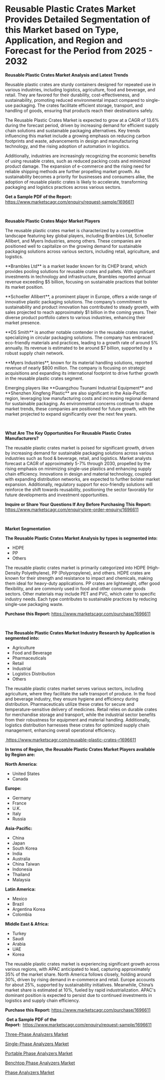 <p><h1>Reusable Plastic Crates Market Provides Detailed Segmentation of this Market based on Type, Application, and Region and Forecast for the Period from 2025 - 2032</h1></p><p><strong>Reusable Plastic Crates Market Analysis and Latest Trends</strong></p>
<p><p>Reusable plastic crates are sturdy containers designed for repeated use in various industries, including logistics, agriculture, food and beverage, and retail. They are favored for their durability, cost-effectiveness, and sustainability, promoting reduced environmental impact compared to single-use packaging. The crates facilitate efficient storage, transport, and handling of goods, ensuring that products reach their destinations safely. </p><p>The Reusable Plastic Crates Market is expected to grow at a CAGR of 13.6% during the forecast period, driven by increasing demand for efficient supply chain solutions and sustainable packaging alternatives. Key trends influencing this market include a growing emphasis on reducing carbon footprints and waste, advancements in design and manufacturing technology, and the rising adoption of automation in logistics. </p><p>Additionally, industries are increasingly recognizing the economic benefits of using reusable crates, such as reduced packing costs and minimized product damage. The expansion of e-commerce and the rising need for reliable shipping methods are further propelling market growth. As sustainability becomes a priority for businesses and consumers alike, the adoption of reusable plastic crates is likely to accelerate, transforming packaging and logistics practices across various sectors.</p></p>
<p><strong>Get a Sample PDF of the Report:&nbsp;</strong> <a href="https://www.marketscagr.com/enquiry/request-sample/1696611?utm_campaign=2281&utm_medium=2&utm_source=Github&utm_content=ia&utm_term=28022025&utm_id=reusable-plastic-crates">https://www.marketscagr.com/enquiry/request-sample/1696611</a></p>
<p>&nbsp;</p>
<p><strong>Reusable Plastic Crates Major Market Players</strong></p>
<p><p>The reusable plastic crates market is characterized by a competitive landscape featuring key global players, including Brambles Ltd, Schoeller Allibert, and Myers Industries, among others. These companies are positioned well to capitalize on the growing demand for sustainable packaging solutions across various sectors, including retail, agriculture, and logistics.</p><p>**Brambles Ltd** is a market leader known for its CHEP brand, which provides pooling solutions for reusable crates and pallets. With significant investments in technology and infrastructure, Brambles reported annual revenue exceeding $5 billion, focusing on sustainable practices that bolster its market position.</p><p>**Schoeller Allibert**, a prominent player in Europe, offers a wide range of innovative plastic packaging solutions. The company’s commitment to sustainability and product innovation has contributed to steady growth, with sales projected to reach approximately $1 billion in the coming years. Their diverse product portfolio caters to various industries, enhancing their market presence.</p><p>**DS Smith** is another notable contender in the reusable crates market, specializing in circular packaging solutions. The company has embraced eco-friendly materials and practices, leading to a growth rate of around 5% annually. Its revenue is estimated to be around $7 billion, supported by a robust supply chain network.</p><p>**Myers Industries**, known for its material handling solutions, reported revenue of nearly $800 million. The company is focusing on strategic acquisitions and expanding its international footprint to drive further growth in the reusable plastic crates segment.</p><p>Emerging players like **Guangzhou Tsunami Industrial Equipment** and **Shenzhen Xingfeng Plastic** are also significant in the Asia-Pacific region, leveraging low manufacturing costs and increasing regional demand for sustainable packaging. As environmental concerns continue to shape market trends, these companies are positioned for future growth, with the market projected to expand significantly over the next few years.</p></p>
<p>&nbsp;</p>
<p><strong>What Are The Key Opportunities For Reusable Plastic Crates Manufacturers?</strong></p>
<p><p>The reusable plastic crates market is poised for significant growth, driven by increasing demand for sustainable packaging solutions across various industries such as food & beverage, retail, and logistics. Market analysts forecast a CAGR of approximately 5-7% through 2030, propelled by the rising emphasis on minimizing single-use plastics and enhancing supply chain efficiency. Innovations in design and material technology, coupled with expanding distribution networks, are expected to further bolster market expansion. Additionally, regulatory support for eco-friendly solutions will reinforce the shift towards reusability, positioning the sector favorably for future developments and investment opportunities.</p></p>
<p><strong>Inquire or Share Your Questions If Any Before Purchasing This Report:</strong> <a href="https://www.marketscagr.com/enquiry/pre-order-enquiry/1696611?utm_campaign=2281&utm_medium=2&utm_source=Github&utm_content=ia&utm_term=28022025&utm_id=reusable-plastic-crates">https://www.marketscagr.com/enquiry/pre-order-enquiry/1696611</a></p>
<p>&nbsp;</p>
<p><strong>Market Segmentation</strong></p>
<p><strong>The Reusable Plastic Crates Market Analysis by types is segmented into:</strong></p>
<p><ul><li>HDPE</li><li>PP</li><li>Others</li></ul></p>
<p><p>The reusable plastic crates market is primarily categorized into HDPE (High-Density Polyethylene), PP (Polypropylene), and others. HDPE crates are known for their strength and resistance to impact and chemicals, making them ideal for heavy-duty applications. PP crates are lightweight, offer good flexibility, and are commonly used in food and other consumer goods sectors. Other materials may include PET and PVC, which cater to specific industry needs. Each type contributes to sustainable practices by reducing single-use packaging waste.</p></p>
<p><strong>Purchase this Report:&nbsp;</strong><a href="https://www.marketscagr.com/purchase/1696611?utm_campaign=2281&utm_medium=2&utm_source=Github&utm_content=ia&utm_term=28022025&utm_id=reusable-plastic-crates">https://www.marketscagr.com/purchase/1696611</a></p>
<p>&nbsp;</p>
<p><strong>The Reusable Plastic Crates Market Industry Research by Application is segmented into:</strong></p>
<p><ul><li>Agriculture</li><li>Food and Beverage</li><li>Pharmaceuticals</li><li>Retail</li><li>Industrial</li><li>Logistics Distribution</li><li>Others</li></ul></p>
<p><p>The reusable plastic crates market serves various sectors, including agriculture, where they facilitate the safe transport of produce. In the food and beverage industry, they ensure hygiene and efficiency during distribution. Pharmaceuticals utilize these crates for secure and temperature-sensitive delivery of medicines. Retail relies on durable crates for merchandise storage and transport, while the industrial sector benefits from their robustness for equipment and material handling. Additionally, logistics distribution harnesses these crates for optimized supply chain management, enhancing overall operational efficiency.</p></p>
<p><a href="https://www.marketscagr.com/reusable-plastic-crates-r1696611?utm_campaign=2281&utm_medium=2&utm_source=Github&utm_content=ia&utm_term=28022025&utm_id=reusable-plastic-crates">&nbsp;https://www.marketscagr.com/reusable-plastic-crates-r1696611</a></p>
<p><strong>In terms of Region, the Reusable Plastic Crates Market Players available by Region are:</strong></p>
<p>
    <p> <strong> North America: </strong>
        <ul>
            <li>United States</li>
            <li>Canada</li>
        </ul>
        </p> 
    <p> <strong> Europe: </strong>
        <ul>
            <li>Germany</li>
            <li>France</li>
            <li>U.K.</li>
            <li>Italy</li>
            <li>Russia</li>
        </ul>
        </p> 
    <p> <strong> Asia-Pacific: </strong>
        <ul>
            <li>China</li>
            <li>Japan</li>
            <li>South Korea</li>
            <li>India</li>
            <li>Australia</li>
            <li>China Taiwan</li>
            <li>Indonesia</li>
            <li>Thailand</li>
            <li>Malaysia</li>
        </ul>
        </p> 
    <p> <strong> Latin America: </strong>
        <ul>
            <li>Mexico</li>
            <li>Brazil</li>
            <li>Argentina Korea</li>
            <li>Colombia</li>
        </ul>
        </p> 
    <p> <strong> Middle East & Africa: </strong>
        <ul>
            <li>Turkey</li>
            <li>Saudi</li>
            <li>Arabia</li>
            <li>UAE</li>
            <li>Korea</li>
        </ul>
    </p>
    </p>
<p><p>The reusable plastic crates market is experiencing significant growth across various regions, with APAC anticipated to lead, capturing approximately 35% of the market share. North America follows closely, holding around 30%, driven by rising demand in e-commerce and retail. Europe accounts for about 25%, supported by sustainability initiatives. Meanwhile, China’s market share is estimated at 10%, fueled by rapid industrialization. APAC's dominant position is expected to persist due to continued investments in logistics and supply chain efficiency.</p></p>
<p><strong>Purchase this Report: </strong><a href="https://www.marketscagr.com/purchase/1696611?utm_campaign=2281&utm_medium=2&utm_source=Github&utm_content=ia&utm_term=28022025&utm_id=reusable-plastic-crates">https://www.marketscagr.com/purchase/1696611</a></p>
<p>&nbsp;<strong>Get a Sample PDF of the Report:&nbsp;&nbsp;</strong><a href="https://www.marketscagr.com/enquiry/request-sample/1696611?utm_campaign=2281&utm_medium=2&utm_source=Github&utm_content=ia&utm_term=28022025&utm_id=reusable-plastic-crates">https://www.marketscagr.com/enquiry/request-sample/1696611</a></p>
<p><strong></strong></p>
<p><p><a href="https://github.com/bedelibekwe58/Market-Research-Report-List-1/blob/main/three-phase-analyzers-market.md?utm_campaign=2281&utm_medium=2&utm_source=Github&utm_content=ia&utm_term=28022025&utm_id=reusable-plastic-crates">Three-Phase Analyzers Market</a></p><p><a href="https://github.com/huelarnzeba29/Market-Research-Report-List-1/blob/main/single-phase-analyzers-market.md?utm_campaign=2281&utm_medium=2&utm_source=Github&utm_content=ia&utm_term=28022025&utm_id=reusable-plastic-crates">Single-Phase Analyzers Market</a></p><p><a href="https://github.com/dushornerfe/Market-Research-Report-List-1/blob/main/portable-phase-analyzers-market.md?utm_campaign=2281&utm_medium=2&utm_source=Github&utm_content=ia&utm_term=28022025&utm_id=reusable-plastic-crates">Portable Phase Analyzers Market</a></p><p><a href="https://github.com/theriiawande/Market-Research-Report-List-1/blob/main/benchtop-phase-analyzers-market.md?utm_campaign=2281&utm_medium=2&utm_source=Github&utm_content=ia&utm_term=28022025&utm_id=reusable-plastic-crates">Benchtop Phase Analyzers Market</a></p><p><a href="https://github.com/akermigarib/Market-Research-Report-List-1/blob/main/phase-analyzers-market.md?utm_campaign=2281&utm_medium=2&utm_source=Github&utm_content=ia&utm_term=28022025&utm_id=reusable-plastic-crates">Phase Analyzers Market</a></p></p>